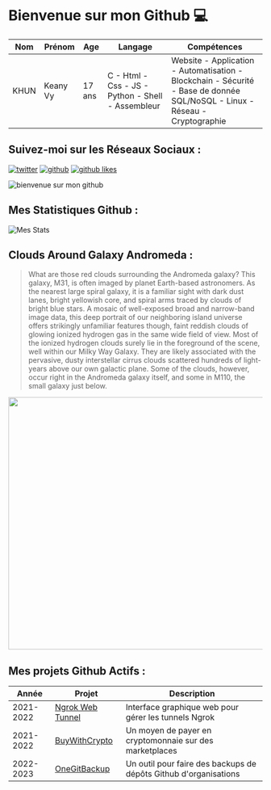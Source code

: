 # Bienvenue sur mon Github 💻
| Nom | Prénom | Age | Langage | Compétences |
|---  |---     |---  |---      |---
| KHUN | Keany Vy | 17 ans | C - Html - Css - JS - Python - Shell - Assembleur | Website - Application - Automatisation - Blockchain - Sécurité - Base de donnée SQL/NoSQL - Linux - Réseau - Cryptographie |

## Suivez-moi sur les Réseaux Sociaux :
[![twitter](https://img.shields.io/twitter/follow/thisiskeanyvy?style=social)](https://twitter.com/thisiskeanyvy)
[![github](https://img.shields.io/github/followers/thisiskeanyvy?style=social)](https://github.com/thisiskeanyvy?tab=followers)
[![github likes](https://img.shields.io/github/stars/thisiskeanyvy?style=social)](https://github.com/thisiskeanyvy)

![bienvenue sur mon github](https://thisiskeanyvy-hosting.pages.dev/banner.gif)

## Mes Statistiques Github :
![Mes Stats](https://github-readme-stats.vercel.app/api?username=thisiskeanyvy&show_icons=true&theme=radical)

## Clouds Around Galaxy Andromeda :

> What are those red clouds surrounding the Andromeda galaxy? This galaxy, M31, is often imaged by planet Earth-based astronomers. As the nearest large spiral galaxy, it is a familiar sight with dark dust lanes, bright yellowish core, and spiral arms traced by clouds of bright blue stars.  A mosaic of well-exposed broad and narrow-band image data, this deep portrait of our neighboring island universe offers strikingly unfamiliar features though, faint reddish clouds of glowing ionized hydrogen gas in the same wide field of view. Most of the ionized hydrogen clouds surely lie in the foreground of the scene, well within our Milky Way Galaxy. They are likely associated with the pervasive, dusty interstellar cirrus clouds scattered hundreds of light-years above our own galactic plane. Some of the clouds, however, occur right in the Andromeda galaxy itself, and some in M110, the small galaxy just below.

<img src='https://apod.nasa.gov/apod/image/2210/M31Clouds_Fryhover_960.jpg' width="800" height="500"/>

## Mes projets Github Actifs :
| Année | Projet | Description |
|---   |---     |---          |
| 2021-2022 | [Ngrok Web Tunnel](https://github.com/thisiskeanyvy/ngrok-web-manager) | Interface graphique web pour gérer les tunnels Ngrok |
| 2021-2022 | [BuyWithCrypto](https://github.com/BuyWithCrypto) | Un moyen de payer en cryptomonnaie sur des marketplaces |
| 2022-2023 | [OneGitBackup](https://github.com/BuyWithCrypto/OneGitBackup) | Un outil pour faire des backups de dépôts Github d'organisations |